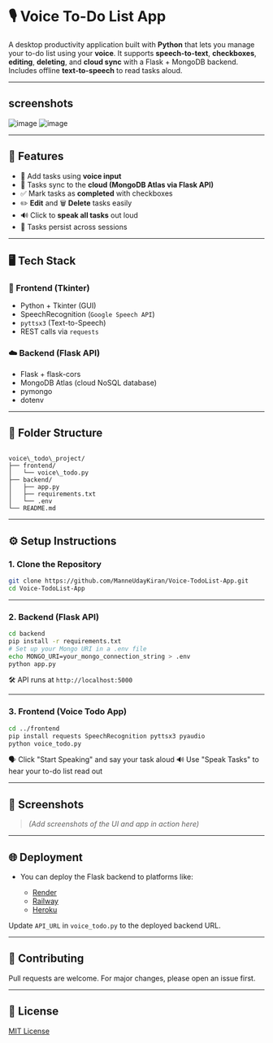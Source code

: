 
# 🎙️ Voice To-Do List App

A desktop productivity application built with **Python** that lets you manage your to-do list using your **voice**. It supports **speech-to-text**, **checkboxes**, **editing**, **deleting**, and **cloud sync** with a Flask + MongoDB backend. Includes offline **text-to-speech** to read tasks aloud.

---
## screenshots

![image](https://github.com/user-attachments/assets/88bc812f-2f29-43a0-812e-1bfdd6751f6d)
![image](https://github.com/user-attachments/assets/5e4b1a2e-327a-4074-b0a8-fb6a0aed77a4)

---

## 🚀 Features

- 🎤 Add tasks using **voice input**
- 🔁 Tasks sync to the **cloud (MongoDB Atlas via Flask API)**
- ✅ Mark tasks as **completed** with checkboxes
- ✏️ **Edit** and 🗑️ **Delete** tasks easily
- 🔊 Click to **speak all tasks** out loud
- 💾 Tasks persist across sessions

---

## 🖥️ Tech Stack

### 🧠 Frontend (Tkinter)
- Python + Tkinter (GUI)
- SpeechRecognition (`Google Speech API`)
- `pyttsx3` (Text-to-Speech)
- REST calls via `requests`

### ☁️ Backend (Flask API)
- Flask + flask-cors
- MongoDB Atlas (cloud NoSQL database)
- pymongo
- dotenv

---

## 📁 Folder Structure

```

voice\_todo\_project/
├── frontend/
│   └── voice\_todo.py
├── backend/
│   ├── app.py
│   ├── requirements.txt
│   └── .env
└── README.md

````

---

## ⚙️ Setup Instructions

### 1. Clone the Repository

```bash
git clone https://github.com/ManneUdayKiran/Voice-TodoList-App.git
cd Voice-TodoList-App
````

---

### 2. Backend (Flask API)

```bash
cd backend
pip install -r requirements.txt
# Set up your Mongo URI in a .env file
echo MONGO_URI=your_mongo_connection_string > .env
python app.py
```

🛠️ API runs at `http://localhost:5000`

---

### 3. Frontend (Voice Todo App)

```bash
cd ../frontend
pip install requests SpeechRecognition pyttsx3 pyaudio
python voice_todo.py
```

🗣️ Click "Start Speaking" and say your task aloud
🔊 Use "Speak Tasks" to hear your to-do list read out

---

## 📸 Screenshots

> *(Add screenshots of the UI and app in action here)*

---

## 🌐 Deployment

* You can deploy the Flask backend to platforms like:

  * [Render](https://render.com)
  * [Railway](https://railway.app)
  * [Heroku](https://heroku.com)

Update `API_URL` in `voice_todo.py` to the deployed backend URL.

---

## 🤝 Contributing

Pull requests are welcome. For major changes, please open an issue first.

---

## 📜 License

[MIT License](LICENSE)


